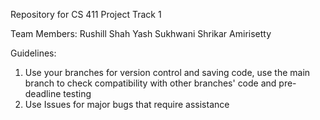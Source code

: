 Repository for CS 411 Project Track 1 

Team Members: Rushill Shah Yash Sukhwani Shrikar Amirisetty

Guidelines: 

1. Use your branches for version control and saving code, use the main branch to check compatibility with other branches' code and pre-deadline testing
2. Use Issues for major bugs that require assistance
